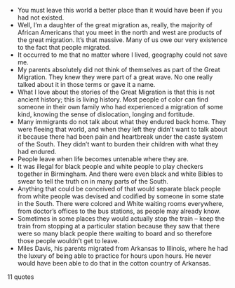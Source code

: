  - You must leave this world a better place than it would have been if you had not existed.
 - Well, I’m a daughter of the great migration as, really, the majority of African Americans that you meet in the north and west are products of the great migration. It’s that massive. Many of us owe our very existence to the fact that people migrated.
 - It occurred to me that no matter where I lived, geography could not save me.
 - My parents absolutely did not think of themselves as part of the Great Migration. They knew they were part of a great wave. No one really talked about it in those terms or gave it a name.
 - What I love about the stories of the Great Migration is that this is not ancient history; this is living history. Most people of color can find someone in their own family who had experienced a migration of some kind, knowing the sense of dislocation, longing and fortitude.
 - Many immigrants do not talk about what they endured back home. They were fleeing that world, and when they left they didn’t want to talk about it because there had been pain and heartbreak under the caste system of the South. They didn’t want to burden their children with what they had endured.
 - People leave when life becomes untenable where they are.
 - It was illegal for black people and white people to play checkers together in Birmingham. And there were even black and white Bibles to swear to tell the truth on in many parts of the South.
 - Anything that could be conceived of that would separate black people from white people was devised and codified by someone in some state in the South. There were colored and White waiting rooms everywhere, from doctor’s offices to the bus stations, as people may already know.
 - Sometimes in some places they would actually stop the train – keep the train from stopping at a particular station because they saw that there were so many black people there waiting to board and so therefore those people wouldn’t get to leave.
 - Miles Davis, his parents migrated from Arkansas to Illinois, where he had the luxury of being able to practice for hours upon hours. He never would have been able to do that in the cotton country of Arkansas.

11 quotes